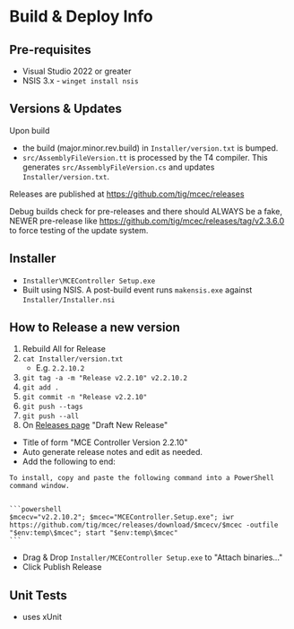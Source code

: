 # Build & Deploy Info

## Pre-requisites

* Visual Studio 2022 or greater
* NSIS 3.x - `winget install nsis`

## Versions & Updates

Upon build

* the build (major.minor.rev.build) in `Installer/version.txt` is bumped.
* `src/AssemblyFileVersion.tt` is processed by the T4 compiler. This generates `src/AssemblyFileVersion.cs` and updates `Installer/version.txt`.

Releases are published at https://github.com/tig/mcec/releases

Debug builds check for pre-releases and there should ALWAYS be a fake, NEWER pre-release like https://github.com/tig/mcec/releases/tag/v2.3.6.0 to force testing of the update system.

## Installer

* `Installer\MCEController Setup.exe`
* Built using NSIS. A post-build event runs `makensis.exe` against `Installer/Installer.nsi`

## How to Release a new version

1. Rebuild All for Release
1. `cat Installer/version.txt`
    * E.g. `2.2.10.2`
1. `git tag -a -m "Release v2.2.10" v2.2.10.2`
1. `git add .`
1. `git commit -n "Release v2.2.10"`
1. `git push --tags`
1. `git push --all`
1. On [Releases page](https://github.com/tig/mcec/releases) "Draft New Release"
  * Title of form "MCE Controller Version 2.2.10"
  * Auto generate release notes and edit as needed.
  * Add the following to end:

````
To install, copy and paste the following command into a PowerShell command window.


```powershell
$mcecv="v2.2.10.2"; $mcec="MCEController.Setup.exe"; iwr https://github.com/tig/mcec/releases/download/$mcecv/$mcec -outfile "$env:temp\$mcec"; start "$env:temp\$mcec"
```
````
   * Drag & Drop `Installer/MCEController Setup.exe` to "Attach binaries..." 
   * Click Publish Release

## Unit Tests

* uses xUnit


